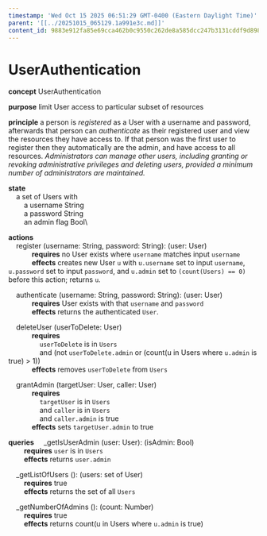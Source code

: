 ```yaml
---
timestamp: 'Wed Oct 15 2025 06:51:29 GMT-0400 (Eastern Daylight Time)'
parent: '[[../20251015_065129.1a991e3c.md]]'
content_id: 9883e912fa85e69cca462b0c9550c262de8a585dcc247b3131cddf9d8984f2db
---
```


# UserAuthentication

**concept** UserAuthentication

**purpose** limit User access to particular subset of resources

**principle** a person is *registered* as a User with a username and password, afterwards that person can *authenticate* as their registered user and view the resources they have access to. If that person was the first user to register then they automatically are the admin, and have access to all resources. *Administrators can manage other users, including granting or revoking administrative privileges and deleting users, provided a minimum number of administrators are maintained.*

**state**\
    a set of Users with\
        a username String\
        a password String\
        an admin flag Bool\\

**actions**\
    register (username: String, password: String): (user: User)\
            **requires** no User exists where `username` matches input `username`\
            **effects** creates new User `u` with `u.username` set to input `username`, `u.password` set to input `password`, and `u.admin` set to `(count(Users) == 0)` before this action; returns `u`.

    authenticate (username: String, password: String): (user: User)\
            **requires** User exists with that `username` and `password`\
            **effects** returns the authenticated `User`.

    deleteUser (userToDelete: User)\
            **requires**\
                `userToDelete` is in `Users`\
                and (not `userToDelete.admin` or (count(u in Users where `u.admin` is true) > 1))\
            **effects** removes `userToDelete` from `Users`

    grantAdmin (targetUser: User, caller: User)\
            **requires**\
                `targetUser` is in `Users`\
                and `caller` is in `Users`\
                and `caller.admin` is true\
            **effects** sets `targetUser.admin` to true

**queries**
    \_getIsUserAdmin (user: User): (isAdmin: Bool)\
        **requires** `user` is in `Users`\
        **effects** returns `user.admin`

    \_getListOfUsers (): (users: set of User)\
        **requires** true\
        **effects** returns the set of all `Users`

    \_getNumberOfAdmins (): (count: Number)\
        **requires** true\
        **effects** returns count(u in Users where `u.admin` is true)
